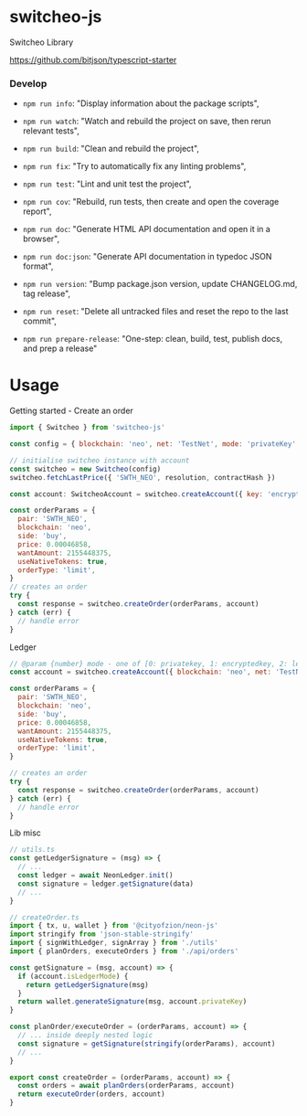 # switcheo-js

Switcheo Library

https://github.com/bitjson/typescript-starter

### Develop
- `npm run info`: "Display information about the package scripts",
- `npm run watch`: "Watch and rebuild the project on save, then rerun relevant tests",
- `npm run build`: "Clean and rebuild the project",

- `npm run fix`: "Try to automatically fix any linting problems",
- `npm run test`: "Lint and unit test the project",
- `npm run cov`: "Rebuild, run tests, then create and open the coverage report",
- `npm run doc`: "Generate HTML API documentation and open it in a browser",
- `npm run doc:json`: "Generate API documentation in typedoc JSON format",
- `npm run version`: "Bump package.json version, update CHANGELOG.md, tag release",
- `npm run reset`: "Delete all untracked files and reset the repo to the last commit",
- `npm run prepare-release`: "One-step: clean, build, test, publish docs, and prep a release"


# Usage

Getting started - Create an order
```js
import { Switcheo } from 'switcheo-js'

const config = { blockchain: 'neo', net: 'TestNet', mode: 'privateKey' }

// initialise switcheo instance with account
const switcheo = new Switcheo(config)
switcheo.fetchLastPrice({ 'SWTH_NEO', resolution, contractHash })

const account: SwitcheoAccount = switcheo.createAccount({ key: 'encryptedkey', passphrase: 'passphrase' })

const orderParams = {
  pair: 'SWTH_NEO',
  blockchain: 'neo',
  side: 'buy',
  price: 0.00046858,
  wantAmount: 2155448375,
  useNativeTokens: true,
  orderType: 'limit',
}
// creates an order
try {
  const response = switcheo.createOrder(orderParams, account)  
} catch (err) {
  // handle error
}
```

Ledger
```js
// @param {number} mode - one of [0: privatekey, 1: encryptedkey, 2: ledger]
const account = switcheo.createAccount({ blockchain: 'neo', net: 'TestNet', mode: 'ledger' })

const orderParams = {
  pair: 'SWTH_NEO',
  blockchain: 'neo',
  side: 'buy',
  price: 0.00046858,
  wantAmount: 2155448375,
  useNativeTokens: true,
  orderType: 'limit',
}

// creates an order
try {
  const response = switcheo.createOrder(orderParams, account)  
} catch (err) {
  // handle error
}
```

Lib misc
```js
// utils.ts
const getLedgerSignature = (msg) => {
  // ...
  const ledger = await NeonLedger.init()
  const signature = ledger.getSignature(data)
  // ...
}

// createOrder.ts
import { tx, u, wallet } from '@cityofzion/neon-js'
import stringify from 'json-stable-stringify'
import { signWithLedger, signArray } from './utils'
import { planOrders, executeOrders } from './api/orders'

const getSignature = (msg, account) => {
  if (account.isLedgerMode) {
    return getLedgerSignature(msg)
  }
  return wallet.generateSignature(msg, account.privateKey)
}

const planOrder/executeOrder = (orderParams, account) => {
  // ... inside deeply nested logic
  const signature = getSignature(stringify(orderParams), account)
  // ...
}

export const createOrder = (orderParams, account) => {
  const orders = await planOrders(orderParams, account)
  return executeOrder(orders, account)
}
```

